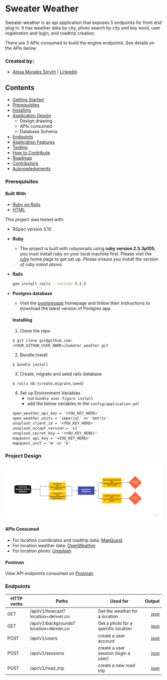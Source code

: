 # Sweater Weather
Sweater weather is an api application that exposes 5 endpoints for front end plug in. It has weather data by city, photo search by city and key word, user registration and login, and roadtrip creation.

There are 3 APIs consumed to build the engine endpoints. See details on the APIs below.

### Created by:
- [Alexa Morales Smyth](https://github.com/amsmyth1) | [LinkedIn](https://www.linkedin.com/in/moralesalexa/)


## Contents
- [Getting Started](#getting-started)
- [Prerequisites](#prerequisites)
- [Installing](#installing)
- [Application Design](#application-design)
  - Design drawing
  - APIs consumed
  - Database Schema
- [Endpoints](#endpoints)
- [Application Features](#application-features)
- [Testing](#testing)
- [How to Contribute](#how-to-contribute)
- [Roadmap](#roadmap)
- [Contributors](#contributors)
- [Acknowledgments](#acknowledgments)

### Prerequisites
#### Built With
* [Ruby on Rails](https://rubyonrails.org)
* [HTML](https://html.com)

This project was tested with:
* RSpec version 3.10

* __Ruby__
  - The project is built with rubyonrails using __ruby version 2.5.3p105__, you must install ruby on your local machine first. Please visit the [ruby](https://www.ruby-lang.org/en/documentation/installation/) home page to get set up. _Please ensure you install the version of ruby noted above._

* __Rails__
  ```sh
  gem install rails --version 5.2.5
  ```
* __Postgres database__
  - Visit the [postgresapp](https://postgresapp.com/downloads.html) homepage and follow their instructions to download the latest version of Postgres app.

  #### Installing

  1. Clone the repo
    ```
    $ git clone git@github.com:<YOUR_GITHUB_USER_NAME>/sweater_weather.git
    ```

  2. Bundle Install
    ```
    $ bundle install
    ```

  3. Create, migrate and seed rails database
    ```
    $ rails db:{create,migrate,seed}
    ```

  4. Set up Environment Variables
     - run `bundle exec figaro install`
     - add the below variables to the `config/application.yml`
   ```
   open_weather_api_key = '<YOU_KEY_HERE>'
   open_weather_units = 'imperial' or 'metric'
   unsplash_client_id = '<YOU_KEY_HERE>'
   unsplash_accept_version = 'v1'
   unsplash_secret_key = '<YOU_KEY_HERE>'
   mapquest_api_key = '<YOU_KEY_HERE>'
   mapquest_unit = 'm' or 'k'

   ```
### Project Design
<p style="text-align:center;"><img src="sweater_weather_design.jpg" width="900"></p>

#### APIs Consumed
- For location coordinates and roadtrip data: [MapQuest](https://developer.mapquest.com/)
- For location weather data: [OpenWeather](https://openweathermap.org/api)
- For location photo: [Unsplash](https://unsplash.com/developers)

#### Postman
View API endpoints consumed on [Postman](https://www.getpostman.com/collections/d339161ea943b1f5e890)

### Endpoints

| HTTP verbs | Paths  | Used for | Output |
| ---------- | ------ | -------- | ------:|
| GET | /api/v1/forecast?location=denver,co | Get the weather for a location | [json](#weather-by-location) |
| GET | /api/v1/backgrounds?location=denver,co | Get a photo for a specific location | [json](#photo-by-location) |
| POST | /api/v1/users | create a user account | [json](#create-user) |
| POST | /api/v1/sessions | create a user session (login a user) | [json](#user-login) |
| POST | /api/v1/road_trip | create a new road trip | [json](#new-road-trip) |
